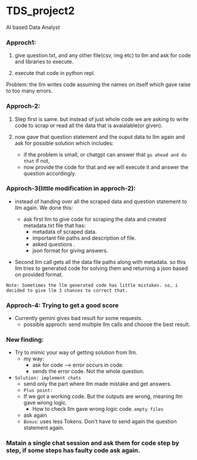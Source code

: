 # TDS_project2
AI based Data Analyst


### Approch1: 

1. give question.txt, and any other file(csv, img etc) to llm and ask for code and libraries to execute.

2. execute that code in python repl.

Problem: the llm writes code assuming the names on itself which gave raise to too many errors.

### Approch-2:

1. Step first is same. but instead of just whole code we are asking to write code to scrap or read all the data that is avaialable(or given).

2. now gave that question statement and the ouput data to llm again and ask for possible solution which includes:
    - if the problem is small, or chatgpt can answer that  `go ahead and do that` if not,
    - now provide the code for that and we will execute it and answer the question accordingly.


### Approch-3(little modification in approch-2):
 - instead of handing over all the scraped data and question statement to llm again. We done this:
    -   ask first llm to give code for scraping the data and created metadata.txt file that has:
        - metadata of scraped data.
        - important file paths and description of file.
        - asked questions .
        - json format for giving answers.

 - Second llm call gets all the data file paths along with metadata. so this llm tries to generated code for solving them and returning a json based on provided format.

`Note: Sometimes the llm generated code has little mistakes. so, i decided to give llm 3 chances to correct that.`

### Approch-4: Trying to get a good score
- Currently gemini gives bad result for some requests. 
    - possible approch: send multiple llm calls and choose the best result.

### New finding:
- Try to mimic your way of getting solution from llm.
    - my way:
        - ask for code --> error occurs in code.
        - sends the error code. Not the whole question.
- `Solution: implement chats `
    - send only the part where llm made mistake and get answers.
    - `Plus point: `
    - If we got a working code. But the outputs are wrong, meaning llm gave wrong logic.
        - How to check llm gave wrong logic code. `empty files`
    - ask again
    - `Bonus`: uses less Tokens. Don't have to send again the question statement again.

### Matain a single chat session and ask them for code step by step, if some steps has faulty code ask again.

 
